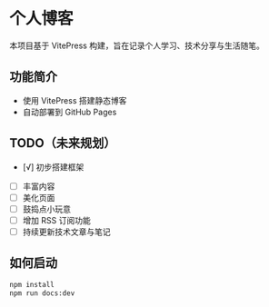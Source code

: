 # 个人博客

本项目基于 VitePress 构建，旨在记录个人学习、技术分享与生活随笔。

## 功能简介

- 使用 VitePress 搭建静态博客
- 自动部署到 GitHub Pages

## TODO（未来规划）

- [√] 初步搭建框架
- [ ] 丰富内容
- [ ] 美化页面
- [ ] 鼓捣点小玩意
- [ ] 增加 RSS 订阅功能
- [ ] 持续更新技术文章与笔记

## 如何启动

```sh
npm install
npm run docs:dev
```